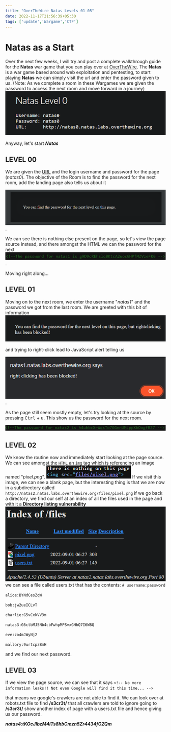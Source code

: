 ```yaml
---
title: "OverTheWire Natas Levels 01-05"
date: 2022-11-17T21:56:39+05:30
tags: ['update','Wargame','CTF']
---
```


# Natas as a Start 

Over the next few weeks, I will try and post a complete walkthrough guide for the **Natas** war game that you can play over at [OverTheWire](https://overthewire.org/wargames/natas/).  The **Natas** is a war game based around web exploitation and pentesting, to start playing **Natas** we can simply visit the url and enter the password given to us. (Note: As we complete a room in these Wargames we are given the password to access the next room and move forward in a journey) 
![](/Blog2/Natas0-start.png)

Anyway, let's start **_Natas_**

## LEVEL 00
We are given the [URL](http://natas0.natas.labs.overthewire.org/) and the login username and password for the page (_natas0_). The objective of the Room is to find the password for the next room, add the landing page also tells us about it

![](/Blog2/Natas0-home-info.png). 

We can see there is nothing else present on the page, so let's view the page source instead, and there amongst the HTML we can the password for the next![](/Blog2/Natas0-password.png). 

Moving right along...

## LEVEL 01
Moving on to the next room, we enter the username "*_natas1_*" and the password we got from the last room. We are greeted with this bit of information 
![](/Blog2/natas1-home-info.png) 

and trying to right-click lead to JavaScript alert telling us 

![](/Blog2/natas1-rightclick-result.png).

As the page still seem mostly empty, let's try looking at the source by pressing <kbd>Ctrl</kbd>  + <kbd>u</kbd>. This show us the password for the next room.

![](/Blog2/natas1-password.png)

## LEVEL 02
We know the routine now and immediately start looking at the page source. We can see amongst the ``HTML``  an ``img``  tag which is referencing an image named "_pixel.png_".
![](/blog2/natas2-img-html.png) 
If we visit this image, we can see a blank page, but the interesting thing is that we are now in a subdirectory called ``http://natas2.natas.labs.overthewire.org/files/pixel.png``
if we go back a directory, we find our self at an index of all the files used in the page and with it a **Directory listing vulnerability**
![](/Blog2/natas2-index.png) 
we can see a file called users.txt that has the contents:
``# username:password``

``alice:BYNdCesZqW``

``bob:jw2ueICLvT``

``charlie:G5vCxkVV3m``

``natas3:G6ctbMJ5Nb4cbFwhpMPSvxGHhQ7I6W8Q``

``eve:zo4mJWyNj2``

``mallory:9urtcpzBmH``

and we find our next password.

## LEVEL 03
If we view the page source, we can see that it says 
``<!-- No more information leaks!! Not even Google will find it this time... -->``

that means we google's crawlers are not able to find it.
We can look over at robots.txt file to find **/s3cr3t/** that all crawlers are told to ignore 
going to **/s3cr3t/** show another index of page with a users.txt file and hence giving us our password.

**_natas4:tKOcJIbzM4lTs8hbCmzn5Zr4434fGZQm_**